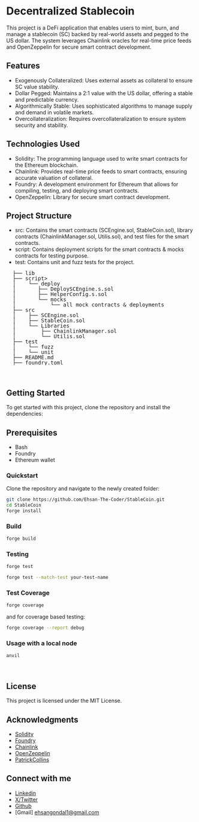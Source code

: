 # Decentralized Stablecoin

This project is a DeFi application that enables users to mint, burn, and manage a stablecoin (SC) backed by real-world assets and pegged to the US dollar. The system leverages Chainlink oracles for real-time price feeds and OpenZeppelin for secure smart contract development.

## Features

- Exogenously Collateralized: Uses external assets as collateral to ensure SC value stability.
- Dollar Pegged: Maintains a 2:1 value with the US dollar, offering a stable and predictable currency.
- Algorithmically Stable: Uses sophisticated algorithms to manage supply and demand in volatile markets.
- Overcollateralization: Requires overcollateralization to ensure system security and stability.

## Technologies Used

- Solidity: The programming language used to write smart contracts for the Ethereum blockchain.
- Chainlink: Provides real-time price feeds to smart contracts, ensuring accurate valuation of collateral.
- Foundry: A development environment for Ethereum that allows for compiling, testing, and deploying smart contracts.
- OpenZeppelin: Library for secure smart contract development.

## Project Structure

- src: Contains the smart contracts (SCEngine.sol, StableCoin.sol), library contracts (ChainlinkManager.sol, Utilis.sol), and test files for the smart contracts.
- script: Contains deployment scripts for the smart contracts & mocks contracts for testing purpose.
- test: Contains unit and fuzz tests for the project.

<pre style="line-height: 1;">
  ├── lib
  ├── script>
  │  &emsp; └── deploy
  │  &emsp;&emsp;&emsp;&emsp; ├── DeploySCEngine.s.sol
  │  &emsp;&emsp;&emsp;&emsp; ├── HelperConfig.s.sol
  │  &emsp;&emsp;&emsp;&emsp; └── mocks
  │  &emsp;&emsp;&emsp;&emsp;&emsp;&emsp;&emsp;&ensp; └── all mock contracts & deployments
  ├── src
  │  &emsp; ├── SCEngine.sol
  │  &emsp; ├── StableCoin.sol
  │  &emsp; └── Libraries
  │  &emsp;&emsp;&emsp;&emsp;&emsp; ├── ChainlinkManager.sol
  │  &emsp;&emsp;&emsp;&emsp;&emsp; └── Utilis.sol
  ├── test
  │  &emsp; └── fuzz
  │  &emsp; └── unit
  ├── README.md
  ├── foundry.toml
</pre>

<br>

## Getting Started

To get started with this project, clone the repository and install the dependencies:

## Prerequisites

- Bash
- Foundry
- Ethereum wallet

### Quickstart

Clone the repository and navigate to the newly created folder:

```bash
git clone https://github.com/Ehsan-The-Coder/StableCoin.git
cd StableCoin
forge install
```

### Build

```bash
forge build
```

### Testing

```bash
forge test
```

```bash
forge test --match-test your-test-name
```

### Test Coverage

```bash
forge coverage
```

and for coverage based testing:

```bash
forge coverage --report debug
```

### Usage with a local node

```bash
anvil
```

<br>

## License

This project is licensed under the MIT License.

## Acknowledgments

- [Solidity](https://soliditylang.org/)
- [Foundry](https://https://book.getfoundry.sh/)
- [Chainlink](https://docs.chain.link/data-feeds/price-feeds/)
- [OpenZeppelin](https://openzeppelin.com/)
- [PatrickCollins](https://github.com/PatrickAlphaC)

## Connect with me

- [Linkedin](https://www.linkedin.com/in/ehsanthecoder/)
- [X/Twitter](https://twitter.com/ehsanthecoder)
- [Github](https://github.com/Ehsan-The-Coder)
- [Gmail] ehsangondal1@gmail.com
